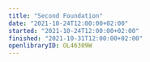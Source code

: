 ```yaml
---
title: "Second Foundation"
date: "2021-10-24T12:00:00+02:00"
started: "2021-10-24T12:00:00+02:00"
finished: "2021-10-31T12:00:00+02:00"
openlibraryID: OL46309W
---
```

